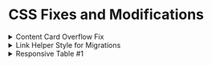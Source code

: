 # CSS Fixes and Modifications
<details>
 <summary>Content Card Overflow Fix</summary>

## [Content-Card-Container-Overflow-Fix.css](https://github.com/mwesker/code-bits/blob/master/CSS/content-card-container-overflow-fix.css "content-card-container-overflow-fix.css")

```css
.uccs-cta-card-content {
	height:calc(100% + 5em);
}
```
## Before Fix
![enter image description here](./Images/CSS-CCOF-Fix.jpg)

## After Fix
![enter image description here](./Images/CSS-CCOF-Fixed.jpg)

</details>

<details>

<summary>Link Helper Style for Migrations</summary>

## [highlight-old-links.html](https://github.com/mwesker/code-bits/blob/master/CSS/Migration-Helpers/highlight-old-links.html "highlight-old-links.html")

```css
a[href^="/<replace>"], a[href*="edu/<replace>/"] {
	border: 3px red dashed !important;
}

a[href^="/<replace>"]::before, a[href*="edu/<replace>/"]::before {
	content:"*";
}

a[href*="/<replace>/sites/<replace>/"], img[src*="/<replace>/sites/<replace>/"] {
	border: 3px red dashed !important;
}
```
### Example

![enter image description here](./Images/old-link-highlight.jpg)

</details>

<details>

<summary>Responsive Table #1</summary>

## [responsive-table-one.css]("#")

```css
/*Todo*/
```
### Example

#### No Break - Width > 1024px
![Table example at desktop resolution](./Images/responsive-table-full-res.jpg)

---

#### First Break - 1024px >= Width > 552px
![Table example at desktop resolution](./Images/responsive-table-first-break.jpg)

---

#### Final Break - 552px >= Width
![Table example at desktop resolution](./Images/responsive-table-final-break.jpg)


</details>
